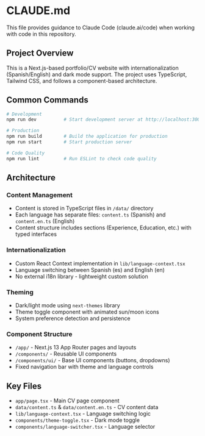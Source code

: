 # CLAUDE.md

This file provides guidance to Claude Code (claude.ai/code) when working with code in this repository.

## Project Overview

This is a Next.js-based portfolio/CV website with internationalization (Spanish/English) and dark mode support. The project uses TypeScript, Tailwind CSS, and follows a component-based architecture.

## Common Commands

```bash
# Development
npm run dev          # Start development server at http://localhost:3000

# Production
npm run build        # Build the application for production
npm run start        # Start production server

# Code Quality
npm run lint         # Run ESLint to check code quality
```

## Architecture

### Content Management
- Content is stored in TypeScript files in `/data/` directory
- Each language has separate files: `content.ts` (Spanish) and `content.en.ts` (English)
- Content structure includes sections (Experience, Education, etc.) with typed interfaces

### Internationalization
- Custom React Context implementation in `lib/language-context.tsx`
- Language switching between Spanish (es) and English (en)
- No external i18n library - lightweight custom solution

### Theming
- Dark/light mode using `next-themes` library
- Theme toggle component with animated sun/moon icons
- System preference detection and persistence

### Component Structure
- `/app/` - Next.js 13 App Router pages and layouts
- `/components/` - Reusable UI components
- `/components/ui/` - Base UI components (buttons, dropdowns)
- Fixed navigation bar with theme and language controls

## Key Files

- `app/page.tsx` - Main CV page component
- `data/content.ts` & `data/content.en.ts` - CV content data
- `lib/language-context.tsx` - Language switching logic
- `components/theme-toggle.tsx` - Dark mode toggle
- `components/language-switcher.tsx` - Language selector